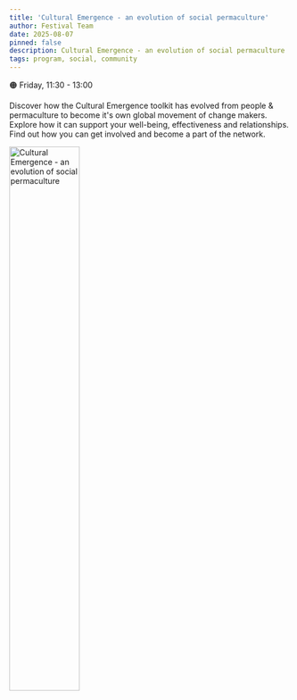 ```yaml
---
title: 'Cultural Emergence - an evolution of social permaculture'
author: Festival Team
date: 2025-08-07
pinned: false
description: Cultural Emergence - an evolution of social permaculture
tags: program, social, community
---
```


<script>
    import Image from  '$lib/Image.svelte'
</script>

🟠 Friday, 11:30 - 13:00

Discover how the Cultural Emergence toolkit has evolved from people & permaculture to become it's own global movement of change makers. Explore how it can support your well-being, effectiveness and relationships. Find out how you can get involved and become a part of the network.

<Image 
  src='program/social-community/14-cultural-emergence.png'
  caption='Cultural Emergence - an evolution of social permaculture'
  alt='Cultural Emergence - an evolution of social permaculture'
  width='50%'/> 